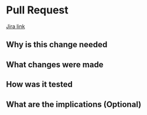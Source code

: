# Pull Request

[Jira link](https://gethumi.atlassian.net/browse/)

## Why is this change needed

<!-- REQUIRED: Included a brief explanation of the problem this PR solves -->

## What changes were made

<!--- Summary of the code changes made. What was fixed, added or updated -->

## How was it tested

<!-- Even if no tests or manual testing was done, please provide an explanation -->

## What are the implications (Optional)

<!-- How might this affect others code or use cases? Are they likely to see any changes in behavior or API -->
